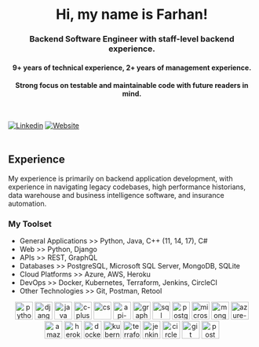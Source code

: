 <!--
**fsaresh/fsaresh** is a ✨ _special_ ✨ repository because its `README.md` (this file) appears on your GitHub profile.

Here are some ideas to get you started:

- 🔭 I’m currently working on ...
- 🌱 I’m currently learning ...
- 👯 I’m looking to collaborate on ...
- 🤔 I’m looking for help with ...
- 💬 Ask me about ...
- 📫 How to reach me: ...
- 😄 Pronouns: ...
- ⚡ Fun fact: ...

Note/credit: template borrowed from https://github.com/Caruso33/caruso33/blob/master/README.md?plain=1 via https://underdogio.notion.site/Prep-your-Github-presence-8fa122af57ad4cf283382a1ad2cfee28
-->

<h1 align="center">Hi, my name is Farhan! </h1>

<h3 align="center">Backend Software Engineer with staff-level backend experience.</h3>

<h4 align="center">9+ years of technical experience, 2+ years of management experience.</h4>
<h4 align="center">Strong focus on testable and maintainable code with future readers in mind. </h4>

<div style="margin-top: 48px;" />

[![Linkedin](https://img.shields.io/badge/LinkedIn-0077B5?style=for-the-badge&logo=linkedin&logoColor=white)](https://www.linkedin.com/in/fsaresh/)
[![Website](https://img.shields.io/website?down_color=red&down_message=offline&style=for-the-badge&up_color=green&up_message=up&url=https%3A%2F%2Ffsaresh.com)](https://www.fsaresh.com)

<div style="margin-top: 48px;" />

## Experience
My experience is primarily on backend application development, with experience in navigating legacy codebases, high performance historians, data warehouse and business intelligence software, and insurance automation.

### My Toolset
- General Applications >> Python, Java, C++ (11, 14, 17), C#
- Web >> Python, Django
- APIs >> REST, GraphQL
- Databases >> PostgreSQL, Microsoft SQL Server, MongoDB, SQLite
- Cloud Platforms >> Azure, AWS, Heroku
- DevOps >> Docker, Kubernetes, Terraform, Jenkins, CircleCI
- Other Technologies >> Git, Postman, Retool

<p align="center">

  <img width="36" height="36" src="https://img.icons8.com/color/48/000000/python.png" alt="python"/> 
  <img width="36" height="36" src="https://img.icons8.com/color/48/000000/django.png" alt="django"/>
  <img width="36" height="36" src="https://img.icons8.com/color/48/000000/java-coffee-cup-logo--v1.png" alt="java"/>
  <img width="36" height="36" src="https://img.icons8.com/color/48/000000/c-plus-plus.png" alt="c-plus-plus"/>
  <img width="36" height="36" src="https://img.icons8.com/color/48/000000/cs.png" alt="cs"/>

  <img width="36" height="36" src="https://img.icons8.com/color/48/000000/api-settings.png" alt="api-settings"/>
  <img width="36" height="36" src="https://img.icons8.com/color/48/000000/graphql.png" alt="graphql"/> 
  
  <img width="36" height="36" src="https://img.icons8.com/color/48/000000/sql.png" alt="sql"/>
  <img width="36" height="36" src="https://img.icons8.com/color/48/000000/postgreesql.png" alt="postgreesql"/>
  <img width="36" height="36" src="https://img.icons8.com/color/48/000000/microsoft-sql-server.png" alt="microsoft-sql-server"/>
  <img width="36" height="36" src="https://img.icons8.com/color/48/000000/mongodb.png" alt="mongodb"/>

  <img width="36" height="36" src="https://img.icons8.com/color/48/000000/azure-1.png" alt="azure-1"/>
  <img width="36" height="36" src="https://img.icons8.com/color/48/000000/amazon-web-services.png" alt="amazon-web-services"/>
  <img width="36" height="36" src="https://img.icons8.com/color/48/000000/heroku.png" alt="heroku"/>
  
  <img width="36" height="36" src="https://img.icons8.com/color/48/000000/docker.png" alt="docker"/> 
  <img width="36" height="36" src="https://img.icons8.com/color/48/000000/kubernetes.png" alt="kubernetes"/> 
  <img width="36" height="36" src="https://img.icons8.com/color/48/000000/terraform.png" alt="terraform"/>
  <img width="36" height="36" src="https://img.icons8.com/color/48/000000/jenkins.png" alt="jenkins"/>
  <img width="36" height="36" src="https://img.icons8.com/color/48/000000/circleci.png" alt="circleci"/>

  <img width="36" height="36" src="https://img.icons8.com/color/48/000000/git.png" alt="git"/>
  <img width="36" height="36" src="https://img.icons8.com/dusk/48/000000/postman-api.png" alt="postman-api"/>
  
</p>
